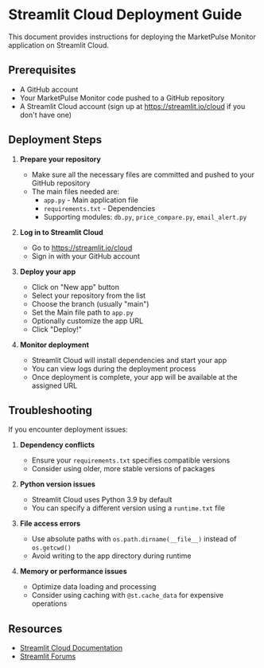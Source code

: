 # Streamlit Cloud Deployment Guide

This document provides instructions for deploying the MarketPulse Monitor application on Streamlit Cloud.

## Prerequisites

- A GitHub account
- Your MarketPulse Monitor code pushed to a GitHub repository
- A Streamlit Cloud account (sign up at https://streamlit.io/cloud if you don't have one)

## Deployment Steps

1. **Prepare your repository**
   - Make sure all the necessary files are committed and pushed to your GitHub repository
   - The main files needed are:
     - `app.py` - Main application file
     - `requirements.txt` - Dependencies
     - Supporting modules: `db.py`, `price_compare.py`, `email_alert.py`

2. **Log in to Streamlit Cloud**
   - Go to https://streamlit.io/cloud
   - Sign in with your GitHub account

3. **Deploy your app**
   - Click on "New app" button
   - Select your repository from the list
   - Choose the branch (usually "main")
   - Set the Main file path to `app.py`
   - Optionally customize the app URL
   - Click "Deploy!"

4. **Monitor deployment**
   - Streamlit Cloud will install dependencies and start your app
   - You can view logs during the deployment process
   - Once deployment is complete, your app will be available at the assigned URL

## Troubleshooting

If you encounter deployment issues:

1. **Dependency conflicts**
   - Ensure your `requirements.txt` specifies compatible versions
   - Consider using older, more stable versions of packages

2. **Python version issues**
   - Streamlit Cloud uses Python 3.9 by default
   - You can specify a different version using a `runtime.txt` file

3. **File access errors**
   - Use absolute paths with `os.path.dirname(__file__)` instead of `os.getcwd()`
   - Avoid writing to the app directory during runtime

4. **Memory or performance issues**
   - Optimize data loading and processing
   - Consider using caching with `@st.cache_data` for expensive operations

## Resources

- [Streamlit Cloud Documentation](https://docs.streamlit.io/streamlit-cloud)
- [Streamlit Forums](https://discuss.streamlit.io/)
